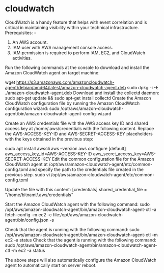 # cloudwatch
CloudWatch is a handy feature that helps with event correlation and is critical in maintaining visibility within your technical infrastructure.
Prerequisites: -

1. An AWS account.
2. IAM user with AWS management console access.
3. IAM permission is required to perform IAM, EC2, and CloudWatch activities.

Run the following commands at the console to download and install the Amazon CloudWatch agent on target machine:

wget https://s3.amazonaws.com/amazoncloudwatch-agent/debian/amd64/latest/amazon-cloudwatch-agent.deb
sudo dpkg -i -E ./amazon-cloudwatch-agent.deb
Download and install the collectd daemon:
sudo apt-get update && sudo apt-get install collectd
Create the Amazon CloudWatch configuration file by running the Amazon CloudWatch configuration wizard:
sudo /opt/aws/amazon-cloudwatch-agent/bin/amazon-cloudwatch-agent-config-wizard

Create an AWS credentials file with the AWS access key ID and shared access key at /home/.aws/credentials with the following content. Replace the AWS-ACCESS-KEY-ID and AWS-SECRET-ACCESS-KEY placeholders with the keys obtained in the previous step:

sudo apt install awscli
aws –version
aws configure
[default]
  aws_access_key_id=AWS-ACCESS-KEY-ID
  aws_secret_access_key=AWS-SECRET-ACCESS-KEY
Edit the common configuration file for the Amazon CloudWatch agent at /opt/aws/amazon-cloudwatch-agent/etc/common-config.toml and specify the path to the credentials file created in the previous step.
sudo vi /opt/aws/amazon-cloudwatch-agent/etc/common-config.toml



Update the file with this content:
[credentials]
  shared_credential_file = "/home/bitnami/.aws/credentials"

Start the Amazon CloudWatch agent with the following command:
sudo /opt/aws/amazon-cloudwatch-agent/bin/amazon-cloudwatch-agent-ctl -a fetch-config -m ec2 -c file:/opt/aws/amazon-cloudwatch-agent/bin/config.json -s

Check that the agent is running with the following command:
sudo /opt/aws/amazon-cloudwatch-agent/bin/amazon-cloudwatch-agent-ctl -m ec2 -a status
Check that the agent is running with the following command:
sudo /opt/aws/amazon-cloudwatch-agent/bin/amazon-cloudwatch-agent-ctl -m ec2 -a status
 
The above steps will also automatically configure the Amazon CloudWatch agent to automatically start on server reboot.

